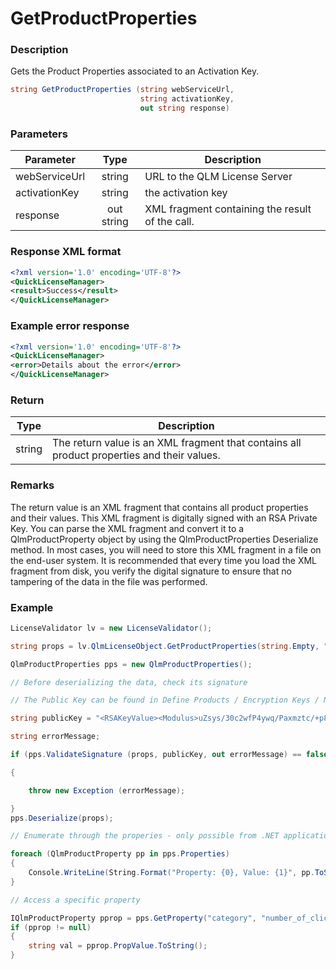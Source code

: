 # GetProductProperties

### Description

Gets the Product Properties associated to an Activation Key.

```csharp
string GetProductProperties (string webServiceUrl,
                             string activationKey, 
                             out string response)

```

### Parameters

| Parameter     |    Type    | Description                                     |
| ------------- | :--------: | ----------------------------------------------- |
| webServiceUrl |   string   | URL to the QLM License Server                   |
| activationKey |   string   | the activation key                              |
| response      | out string | XML fragment containing the result of the call. |

### Response XML format

```xml
<?xml version='1.0' encoding='UTF-8'?>
<QuickLicenseManager>
<result>Success</result>
</QuickLicenseManager>

```

### Example error response

```xml
<?xml version='1.0' encoding='UTF-8'?>
<QuickLicenseManager>
<error>Details about the error</error>
</QuickLicenseManager>
```

### Return

| Type   | Description                                                                                |
| ------ | ------------------------------------------------------------------------------------------ |
| string | The return value is an XML fragment that contains all product properties and their values. |

### Remarks

The return value is an XML fragment that contains all product properties and their values. This XML fragment is digitally signed with an RSA Private Key. You can parse the XML fragment and convert it to a QlmProductProperty object by using the QlmProductProperties Deserialize method. In most cases, you will need to store this XML fragment in a file on the end-user system. It is recommended that every time you load the XML fragment from disk, you verify the digital signature to ensure that no tampering of the data in the file was performed.

### Example

```csharp
LicenseValidator lv = new LicenseValidator();

string props = lv.QlmLicenseObject.GetProductProperties(string.Empty, "AXDJ0T0Z00AEIX8F8ZHE3J1G8P", out response);

QlmProductProperties pps = new QlmProductProperties();

// Before deserializing the data, check its signature

// The Public Key can be found in Define Products / Encryption Keys / Non-Windows Encryption Keys

string publicKey = "<RSAKeyValue><Modulus>uZsys/30c2wfP4ywq/Paxmztc/+p8vCgMzxHpguP3AMOtbUFMWC8RDhjdzQE5AuNXChVnp9IAs4MNKWMoVwfVLyDXVlVPaFKTPIbDmUMtz/8t0C4TOXcOTMMEPmvKvg8nolHWfdxJeF5jfOdDl/3TNtgATkSUDiT1ltLR6MaG9s=</Modulus><Exponent>AQAB</Exponent></RSAKeyValue>";

string errorMessage;

if (pps.ValidateSignature (props, publicKey, out errorMessage) == false)

{

    throw new Exception (errorMessage);

}
pps.Deserialize(props);

// Enumerate through the properies - only possible from .NET applications

foreach (QlmProductProperty pp in pps.Properties)
{
    Console.WriteLine(String.Format("Property: {0}, Value: {1}", pp.ToString(), pp.PropValue));
}

// Access a specific property

IQlmProductProperty pprop = pps.GetProperty("category", "number_of_clicks");
if (pprop != null)
{
    string val = pprop.PropValue.ToString();
}
```
